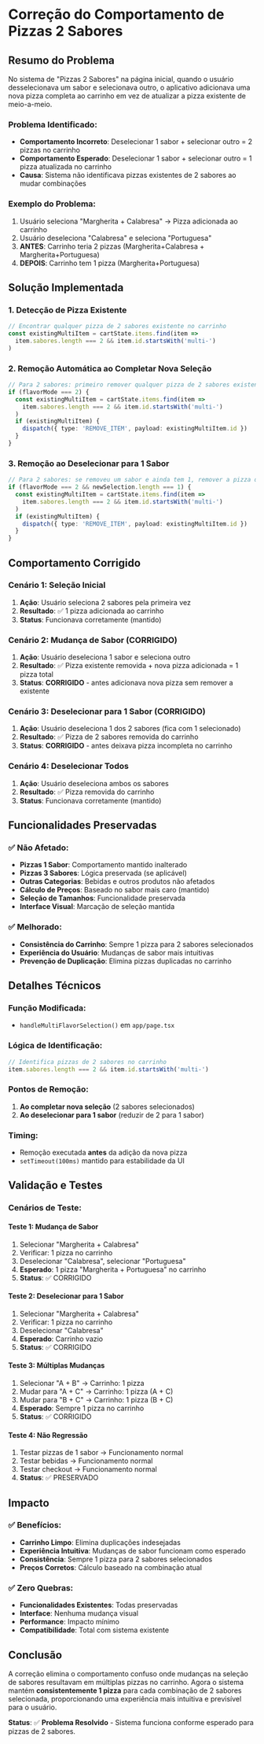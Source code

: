 # Correção do Comportamento de Pizzas 2 Sabores

## Resumo do Problema

No sistema de "Pizzas 2 Sabores" na página inicial, quando o usuário desselecionava um sabor e selecionava outro, o aplicativo adicionava uma nova pizza completa ao carrinho em vez de atualizar a pizza existente de meio-a-meio.

### **Problema Identificado:**
- **Comportamento Incorreto**: Deselecionar 1 sabor + selecionar outro = 2 pizzas no carrinho
- **Comportamento Esperado**: Deselecionar 1 sabor + selecionar outro = 1 pizza atualizada no carrinho
- **Causa**: Sistema não identificava pizzas existentes de 2 sabores ao mudar combinações

### **Exemplo do Problema:**
1. Usuário seleciona "Margherita + Calabresa" → Pizza adicionada ao carrinho
2. Usuário deseleciona "Calabresa" e seleciona "Portuguesa" 
3. **ANTES**: Carrinho teria 2 pizzas (Margherita+Calabresa + Margherita+Portuguesa)
4. **DEPOIS**: Carrinho tem 1 pizza (Margherita+Portuguesa)

## Solução Implementada

### **1. Detecção de Pizza Existente**
```typescript
// Encontrar qualquer pizza de 2 sabores existente no carrinho
const existingMultiItem = cartState.items.find(item => 
  item.sabores.length === 2 && item.id.startsWith('multi-')
)
```

### **2. Remoção Automática ao Completar Nova Seleção**
```typescript
// Para 2 sabores: primeiro remover qualquer pizza de 2 sabores existente
if (flavorMode === 2) {
  const existingMultiItem = cartState.items.find(item => 
    item.sabores.length === 2 && item.id.startsWith('multi-')
  )
  if (existingMultiItem) {
    dispatch({ type: 'REMOVE_ITEM', payload: existingMultiItem.id })
  }
}
```

### **3. Remoção ao Deselecionar para 1 Sabor**
```typescript
// Para 2 sabores: se removeu um sabor e ainda tem 1, remover a pizza do carrinho
if (flavorMode === 2 && newSelection.length === 1) {
  const existingMultiItem = cartState.items.find(item => 
    item.sabores.length === 2 && item.id.startsWith('multi-')
  )
  if (existingMultiItem) {
    dispatch({ type: 'REMOVE_ITEM', payload: existingMultiItem.id })
  }
}
```

## Comportamento Corrigido

### **Cenário 1: Seleção Inicial**
1. **Ação**: Usuário seleciona 2 sabores pela primeira vez
2. **Resultado**: ✅ 1 pizza adicionada ao carrinho
3. **Status**: Funcionava corretamente (mantido)

### **Cenário 2: Mudança de Sabor (CORRIGIDO)**
1. **Ação**: Usuário deseleciona 1 sabor e seleciona outro
2. **Resultado**: ✅ Pizza existente removida + nova pizza adicionada = 1 pizza total
3. **Status**: **CORRIGIDO** - antes adicionava nova pizza sem remover a existente

### **Cenário 3: Deselecionar para 1 Sabor (CORRIGIDO)**
1. **Ação**: Usuário deseleciona 1 dos 2 sabores (fica com 1 selecionado)
2. **Resultado**: ✅ Pizza de 2 sabores removida do carrinho
3. **Status**: **CORRIGIDO** - antes deixava pizza incompleta no carrinho

### **Cenário 4: Deselecionar Todos**
1. **Ação**: Usuário deseleciona ambos os sabores
2. **Resultado**: ✅ Pizza removida do carrinho
3. **Status**: Funcionava corretamente (mantido)

## Funcionalidades Preservadas

### **✅ Não Afetado:**
- **Pizzas 1 Sabor**: Comportamento mantido inalterado
- **Pizzas 3 Sabores**: Lógica preservada (se aplicável)
- **Outras Categorias**: Bebidas e outros produtos não afetados
- **Cálculo de Preços**: Baseado no sabor mais caro (mantido)
- **Seleção de Tamanhos**: Funcionalidade preservada
- **Interface Visual**: Marcação de seleção mantida

### **✅ Melhorado:**
- **Consistência do Carrinho**: Sempre 1 pizza para 2 sabores selecionados
- **Experiência do Usuário**: Mudanças de sabor mais intuitivas
- **Prevenção de Duplicação**: Elimina pizzas duplicadas no carrinho

## Detalhes Técnicos

### **Função Modificada:**
- `handleMultiFlavorSelection()` em `app/page.tsx`

### **Lógica de Identificação:**
```typescript
// Identifica pizzas de 2 sabores no carrinho
item.sabores.length === 2 && item.id.startsWith('multi-')
```

### **Pontos de Remoção:**
1. **Ao completar nova seleção** (2 sabores selecionados)
2. **Ao deselecionar para 1 sabor** (reduzir de 2 para 1 sabor)

### **Timing:**
- Remoção executada **antes** da adição da nova pizza
- `setTimeout(100ms)` mantido para estabilidade da UI

## Validação e Testes

### **Cenários de Teste:**

#### **Teste 1: Mudança de Sabor**
1. Selecionar "Margherita + Calabresa"
2. Verificar: 1 pizza no carrinho
3. Deselecionar "Calabresa", selecionar "Portuguesa"
4. **Esperado**: 1 pizza "Margherita + Portuguesa" no carrinho
5. **Status**: ✅ CORRIGIDO

#### **Teste 2: Deselecionar para 1 Sabor**
1. Selecionar "Margherita + Calabresa"
2. Verificar: 1 pizza no carrinho
3. Deselecionar "Calabresa"
4. **Esperado**: Carrinho vazio
5. **Status**: ✅ CORRIGIDO

#### **Teste 3: Múltiplas Mudanças**
1. Selecionar "A + B" → Carrinho: 1 pizza
2. Mudar para "A + C" → Carrinho: 1 pizza (A + C)
3. Mudar para "B + C" → Carrinho: 1 pizza (B + C)
4. **Esperado**: Sempre 1 pizza no carrinho
5. **Status**: ✅ CORRIGIDO

#### **Teste 4: Não Regressão**
1. Testar pizzas de 1 sabor → Funcionamento normal
2. Testar bebidas → Funcionamento normal
3. Testar checkout → Funcionamento normal
4. **Status**: ✅ PRESERVADO

## Impacto

### **✅ Benefícios:**
- **Carrinho Limpo**: Elimina duplicações indesejadas
- **Experiência Intuitiva**: Mudanças de sabor funcionam como esperado
- **Consistência**: Sempre 1 pizza para 2 sabores selecionados
- **Preços Corretos**: Cálculo baseado na combinação atual

### **✅ Zero Quebras:**
- **Funcionalidades Existentes**: Todas preservadas
- **Interface**: Nenhuma mudança visual
- **Performance**: Impacto mínimo
- **Compatibilidade**: Total com sistema existente

## Conclusão

A correção elimina o comportamento confuso onde mudanças na seleção de sabores resultavam em múltiplas pizzas no carrinho. Agora o sistema mantém **consistentemente 1 pizza** para cada combinação de 2 sabores selecionada, proporcionando uma experiência mais intuitiva e previsível para o usuário.

**Status**: ✅ **Problema Resolvido** - Sistema funciona conforme esperado para pizzas de 2 sabores. 